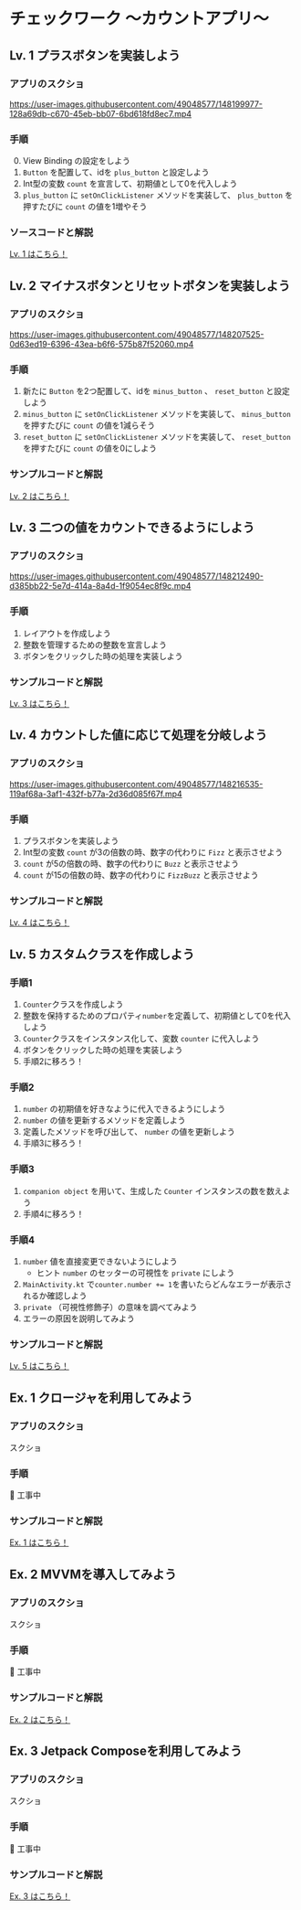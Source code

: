 # チェックワーク 〜カウントアプリ〜

## Lv. 1 プラスボタンを実装しよう

### アプリのスクショ
https://user-images.githubusercontent.com/49048577/148199977-128a69db-c670-45eb-bb07-6bd618fd8ec7.mp4

### 手順
0. View Binding の設定をしよう
1. `Button` を配置して、idを `plus_button` と設定しよう
1. Int型の変数 `count` を宣言して、初期値として0を代入しよう
1. `plus_button` に `setOnClickListener` メソッドを実装して、 `plus_button` を押すたびに `count` の値を1増やそう

### ソースコードと解説
[Lv. 1 はこちら！](https://github.com/Kaito-Dogi/android-school-checkwork-count-plus-button)

## Lv. 2 マイナスボタンとリセットボタンを実装しよう

### アプリのスクショ
https://user-images.githubusercontent.com/49048577/148207525-0d63ed19-6396-43ea-b6f6-575b87f52060.mp4

### 手順
1. 新たに `Button` を2つ配置して、idを `minus_button` 、 `reset_button` と設定しよう
1. `minus_button` に `setOnClickListener` メソッドを実装して、 `minus_button` を押すたびに `count` の値を1減らそう
1. `reset_button` に `setOnClickListener` メソッドを実装して、 `reset_button` を押すたびに `count` の値を0にしよう

### サンプルコードと解説
[Lv. 2 はこちら！](https://github.com/Kaito-Dogi/android-school-checkwork-count-minus-reset)

## Lv. 3 二つの値をカウントできるようにしよう

### アプリのスクショ
https://user-images.githubusercontent.com/49048577/148212490-d385bb22-5e7d-414a-8a4d-1f9054ec8f9c.mp4

### 手順
1. レイアウトを作成しよう
1. 整数を管理するための整数を宣言しよう
1. ボタンをクリックした時の処理を実装しよう

### サンプルコードと解説
[Lv. 3 はこちら！](https://github.com/Kaito-Dogi/android-school-checkwork-count-multiple)

## Lv. 4 カウントした値に応じて処理を分岐しよう

### アプリのスクショ
https://user-images.githubusercontent.com/49048577/148216535-119af68a-3af1-432f-b77a-2d36d085f67f.mp4

### 手順
1. プラスボタンを実装しよう
1. Int型の変数 `count` が3の倍数の時、数字の代わりに `Fizz` と表示させよう
1. `count` が5の倍数の時、数字の代わりに `Buzz` と表示させよう
1. `count` が15の倍数の時、数字の代わりに `FizzBuzz` と表示させよう

### サンプルコードと解説
[Lv. 4 はこちら！](https://github.com/Kaito-Dogi/android-school-checkwork-count-if)

## Lv. 5 カスタムクラスを作成しよう

### 手順1
1. `Counter`クラスを作成しよう
1. 整数を保持するためのプロパティ`number`を定義して、初期値として0を代入しよう
1. `Counter`クラスをインスタンス化して、変数 `counter` に代入しよう
1. ボタンをクリックした時の処理を実装しよう
1. 手順2に移ろう！

### 手順2
1. `number` の初期値を好きなように代入できるようにしよう
1. `number` の値を更新するメソッドを定義しよう
1. 定義したメソッドを呼び出して、 `number` の値を更新しよう
1. 手順3に移ろう！

### 手順3
1. `companion object` を用いて、生成した `Counter` インスタンスの数を数えよう
1. 手順4に移ろう！

### 手順4
1. `number` 値を直接変更できないようにしよう
    - ヒント `number` のセッターの可視性を `private` にしよう 
1. `MainActivity.kt` で`counter.number += 1`を書いたらどんなエラーが表示されるか確認しよう
1. `private` （可視性修飾子）の意味を調べてみよう
1. エラーの原因を説明してみよう

### サンプルコードと解説
[Lv. 5 はこちら！](https://github.com/Kaito-Dogi/android-school-checkwork-count-custom-class)

## Ex. 1 クロージャを利用してみよう

### アプリのスクショ
スクショ

### 手順
🚨 工事中

### サンプルコードと解説
[Ex. 1 はこちら！]()

## Ex. 2 MVVMを導入してみよう

### アプリのスクショ
スクショ

### 手順
🚨 工事中

### サンプルコードと解説
[Ex. 2 はこちら！]()

## Ex. 3 Jetpack Composeを利用してみよう

### アプリのスクショ
スクショ

### 手順
🚨 工事中

### サンプルコードと解説
[Ex. 3 はこちら！]()

